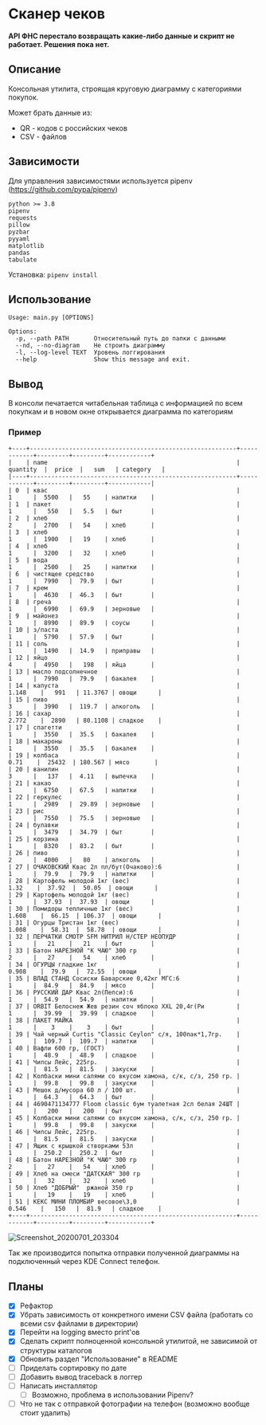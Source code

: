 # Сканер чеков

**API ФНС перестало возвращать какие-либо данные и скрипт не работает. Решения пока нет.**

## Описание

Консольная утилита, строящая круговую диаграмму с категориями покупок.

Может брать данные из:

* QR - кодов с российских чеков
* CSV - файлов

## Зависимости

Для управления зависимостями используется pipenv (https://github.com/pypa/pipenv)

```
python >= 3.8
pipenv
requests
pillow
pyzbar
pyyaml
matplotlib
pandas
tabulate
```

Установка: `pipenv install`

## Использование

```
Usage: main.py [OPTIONS]

Options:
  -p, --path PATH       Относительный путь до папки с данными
  --nd, --no-diagram    Не строить диаграмму
  -l, --log-level TEXT  Уровень логгирования
  --help                Show this message and exit.
```

## Вывод

В консоли печатается читабельная таблица с информацией по всем покупкам и в новом окне открывается диаграмма по категориям

### Пример

```
+----+----------------------------------------------------------+------------+---------+---------+------------+
|    | name                                                     |  quantity  |  price  |   sum   | category   |
|----+----------------------------------------------------------+------------+---------+---------+------------|
| 0  | квас                                                     |     1      |  5500   |   55    | напитки    |
| 1  | пакет                                                    |     1      |   550   |   5.5   | быт        |
| 2  | хлеб                                                     |     2      |  2700   |   54    | хлеб       |
| 3  | хлеб                                                     |     1      |  1900   |   19    | хлеб       |
| 4  | хлеб                                                     |     1      |  3200   |   32    | хлеб       |
| 5  | вода                                                     |     1      |  2500   |   25    | напитки    |
| 6  | чистящее средство                                        |     1      |  7990   |  79.9   | быт        |
| 7  | крем                                                     |     1      |  4630   |  46.3   | быт        |
| 8  | греча                                                    |     1      |  6990   |  69.9   | зерновые   |
| 9  | майонез                                                  |     1      |  8990   |  89.9   | соусы      |
| 10 | з/паста                                                  |     1      |  5790   |  57.9   | быт        |
| 11 | соль                                                     |     1      |  1490   |  14.9   | приправы   |
| 12 | яйцо                                                     |     4      |  4950   |   198   | яйца       |
| 13 | масло подсолнечное                                       |     1      |  7990   |  79.9   | бакалея    |
| 14 | капуста                                                  |   1.148    |   991   | 11.3767 | овощи      |
| 15 | пиво                                                     |     3      |  3990   |  119.7  | алкоголь   |
| 16 | сахар                                                    |   2.772    |  2890   | 80.1108 | сладкое    |
| 17 | спагетти                                                 |     1      |  3550   |  35.5   | бакалея    |
| 18 | макароны                                                 |     1      |  3550   |  35.5   | бакалея    |
| 19 | колбаса                                                  |    0.71    |  25432  | 180.567 | мясо       |
| 20 | ванилин                                                  |     3      |   137   |  4.11   | выпечка    |
| 21 | какао                                                    |     1      |  6750   |  67.5   | напитки    |
| 22 | геркулес                                                 |     1      |  2989   |  29.89  | зерновые   |
| 23 | рис                                                      |     1      |  7550   |  75.5   | зерновые   |
| 24 | булавки                                                  |     1      |  3479   |  34.79  | быт        |
| 25 | корзина                                                  |     1      |  8320   |  83.2   | быт        |
| 26 | пиво                                                     |     2      |  4000   |   80    | алкоголь   |
| 27 | ОЧАКОВСКИЙ Квас 2л пл/бут(Очаково):6                     |     1      |  79.9   |  79.9   | напитки    |
| 28 | Картофель молодой 1кг (вес)                              |    1.32    |  37.92  |  50.05  | овощи      |
| 29 | Картофель молодой 1кг (вес)                              |     1      |  37.93  |  37.93  | овощи      |
| 30 | Помидоры тепличные 1кг (вес)                             |   1.608    |  66.15  | 106.37  | овощи      |
| 31 | Огурцы Тристан 1кг (вес)                                 |   1.008    |  58.31  |  58.78  | овощи      |
| 32 | ПЕРЧАТКИ СМОТР SFM НИТРИЛ Н/СТЕР НЕОПУДР                 |     1      |   21    |   21    | быт        |
| 33 | Батон НАРЕЗНОЙ "К ЧАЮ" 300 гр                            |     2      |   27    |   54    | хлеб       |
| 34 | ОГУРЦЫ гладкие 1кг                                       |   0.908    |  79.9   |  72.55  | овощи      |
| 35 | ВЛАД СТАНД Сосиски Баварские 0,42кг МГС:6                |     1      |  84.9   |  84.9   | мясо       |
| 36 | РУССКИЙ ДАР Квас 2л(Пепси):6                             |     1      |  54.9   |  54.9   | напитки    |
| 37 | ORBIT Белоснеж Жев резин соч яблоко XXL 20,4г(Ри         |     1      |  39.99  |  39.99  | сладкое    |
| 38 | ПАКЕТ МАЙКА                                              |     1      |    3    |    3    | быт        |
| 39 | Чай черный Curtis "Classic Ceylon" с/я, 100пак*1,7гр.    |     1      |  109.7  |  109.7  | напитки    |
| 40 | Вафли 600 гр, (ГОСТ)                                     |     1      |  48.9   |  48.9   | сладкое    |
| 41 | Чипсы Лейс, 225гр.                                       |     1      |  81.5   |  81.5   | закуски    |
| 42 | Колбаски мини салями со вкусом хамона, с/к, с/з, 250 гр. |     1      |  99.8   |  99.8   | закуски    |
| 43 | Мешок д/мусора 60 л / 100 шт.                            |     1      |  64.3   |  64.3   | быт        |
| 44 | 4690471134777 Floom classic бум туалетная 2сл белая 24ШТ |     1      |   200   |   200   | быт        |
| 45 | Колбаски мини салями со вкусом хамона, с/к, с/з, 250 гр. |     1      |  99.8   |  99.8   | закуски    |
| 46 | Чипсы Лейс, 225гр.                                       |     1      |  81.5   |  81.5   | закуски    |
| 47 | Ящик с крышкой створками 53л                             |     1      |  250.2  |  250.2  | быт        |
| 48 | Батон НАРЕЗНОЙ "К ЧАЮ" 300 гр                            |     2      |   27    |   54    | хлеб       |
| 49 | Хлеб на смеси "ДАТСКАЯ" 300 гр                           |     1      |   32    |   32    | хлеб       |
| 50 | Хлеб "ДОБРЫЙ"  ржаной 350 гр                             |     1      |   19    |   19    | хлеб       |
| 51 | КЕКС МИНИ ПЛОМБИР весовое\3,0                            |   0.546    |   150   |  81.9   | сладкое    |
+----+----------------------------------------------------------+------------+---------+---------+------------+
```

![Screenshot_20200701_203304](https://user-images.githubusercontent.com/51821039/86274528-7ba69200-bbda-11ea-85ff-177e11c7c0db.png)


Так же производится попытка отправки полученной диаграммы на подключенный через KDE Connect телефон.

## Планы

- [x] Рефактор
- [x] Убрать зависимость от конкретного имени CSV файла (работать со всеми csv файлами в директории)
- [x] Перейти на logging вместо print'ов 
- [x] Сделать скрипт полноценной консольной утилитой, не зависимой от структуры каталогов
- [x] Обновить раздел "Использование" в README
- [ ] Приделать сортировку по дате
- [ ] Добавить вывод traceback в логгер
- [ ] Написать инсталлятор
    - [ ] Возможно, проблема в использовании Pipenv?
- [ ] Что не так с отправкой фотографии на телефон (возможно вообще стоит удалить)
